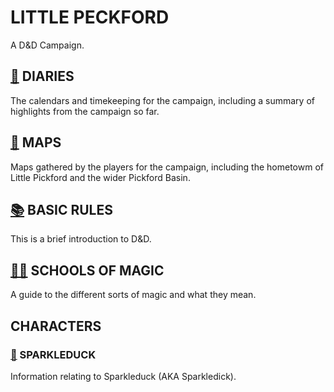 # LITTLE PECKFORD
A D&D Campaign.

## [📅](./DIARIES/README.md) DIARIES

The calendars and timekeeping for the campaign, including a summary of highlights from the campaign so far. 


## [📌](./MAPS/README.md) MAPS

Maps gathered by the players for the campaign, including the hometowm of Little Pickford and the wider Pickford Basin. 


## [📚](./BASIC-RULES.md) BASIC RULES

This is a brief introduction to D&D. 

## [🧙‍♀️](./schools-of-magic.md) SCHOOLS OF MAGIC

A guide to the different sorts of magic and what they mean. 


## CHARACTERS


### [🦆](./SPARKLEDUCK/README.md) SPARKLEDUCK

Information relating to Sparkleduck (AKA Sparkledick). 